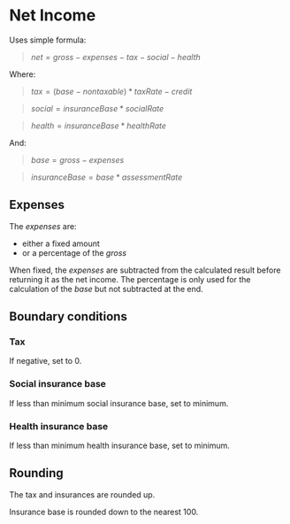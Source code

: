 # Net Income

Uses simple formula:

> $net = gross - expenses - tax - social - health$

Where:

> $tax = (base - nontaxable) * taxRate - credit$

> $social = insuranceBase * socialRate$

> $health = insuranceBase * healthRate$

And:

> $base = gross - expenses$

> $insuranceBase = base * assessmentRate$

## Expenses

The $expenses$ are:
- either a fixed amount
- or a percentage of the $gross$ 

When fixed, the $expenses$ are subtracted
from the calculated result before returning it as the net income. The percentage is only used for the calculation of
the $base$ but not subtracted at the end.

## Boundary conditions

### Tax
If negative, set to 0.

### Social insurance base
If less than minimum social insurance base, set to minimum.

### Health insurance base
If less than minimum health insurance base, set to minimum.

## Rounding

The tax and insurances are rounded up.

Insurance base is rounded down to the nearest 100.
